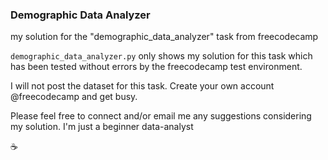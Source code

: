 ### Demographic Data Analyzer

my solution for the "demographic_data_analyzer" task from freecodecamp

```demographic_data_analyzer.py``` only shows my solution for this task which
has been tested without errors by the freecodecamp test environment.

I will not post the dataset for this task. Create your own account
@freecodecamp and get busy.

Please feel free to connect and/or email me any suggestions considering my solution. I'm just a beginner data-analyst

:coffee: 
